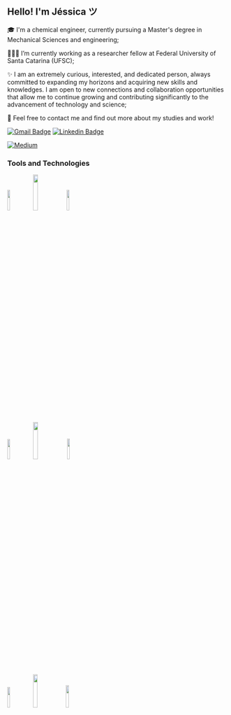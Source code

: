 <!-- Your title -->
## Hello! I'm Jéssica ツ

🎓 I'm a chemical engineer, currently pursuing a Master's degree in Mechanical Sciences and engineering;

👩🏻‍💻 I’m currently working as a researcher fellow at Federal University of Santa Catarina (UFSC);

✨ I am an extremely curious, interested, and dedicated person, always committed to expanding my horizons and acquiring new skills and knowledges. I am open to new connections and collaboration opportunities that allow me to continue growing and contributing significantly to the advancement of technology and science;


💬 Feel free to contact me and find out more about my studies and work!

[![Gmail Badge](https://img.shields.io/badge/Gmail-D14836?style=for-the-badge&logo=gmail&logoColor=white)](mailto:jessicafernanda.rebelo@gmail.com "Connect via Email")
[![Linkedin Badge](https://img.shields.io/badge/LinkedIn-0077B5?style=for-the-badge&logo=linkedin&logoColor=white)](https://www.linkedin.com/in/jessicafrebelo/)

[![Medium](https://img.shields.io/badge/Medium-12100E?style=for-the-badge&logo=medium&logoColor=white)](https://medium.com/@jessicafernanda.rebelo)

  <!-- Your languages and tools. Be careful with the alignment. 
  You can use this sites to get logos: https://www.vectorlogo.zone or https://simpleicons.org/
  -->
   ### Tools and Technologies
   <span><img width="11%" src="https://img.shields.io/badge/Python-3776AB?style=for-the-badge&logo=python&logoColor=white"/></span>
   <img width="14.5%" src="https://img.shields.io/badge/JavaScript-F7DF1E?style=for-the-badge&logo=javascript&logoColor=black"/>
   <span><img width="11%" src="https://img.shields.io/badge/Node.js-43853D?style=for-the-badge&logo=node.js&logoColor=white"/></span>
  <br/>
  <img width="10.9%" src="https://img.shields.io/badge/HTML5-E34F26?style=for-the-badge&logo=html5&logoColor=white"/>
  <img width="14.8%" src="https://img.shields.io/badge/MongoDB-4EA94B?style=for-the-badge&logo=mongodb&logoColor=white"/>
  <img width="11%" src="https://img.shields.io/badge/CSS3-1572B6?style=for-the-badge&logo=css3&logoColor=white"/>
  <br>
  <img width="11%" src="https://img.shields.io/badge/React-20232A?style=for-the-badge&logo=react&logoColor=61DAFB"/>
  <img width="14% " src="https://img.shields.io/badge/TypeScript-007ACC?style=for-the-badge&logo=typescript&logoColor=white"/>
  <img width="11.5%" src="https://img.shields.io/badge/SQLite-07405E?style=for-the-badge&logo=sqlite&logoColor=white"/>
</p>
<br />

 

